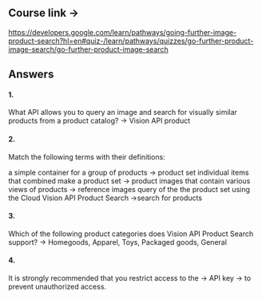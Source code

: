 ## Course link ->

https://developers.google.com/learn/pathways/going-further-image-product-search?hl=en#quiz-/learn/pathways/quizzes/go-further-product-image-search/go-further-product-image-search

## Answers

#### 1.

What API allows you to query an image and search for visually similar products from a product catalog? -> Vision API product

#### 2.

Match the following terms with their definitions:

a simple container for a group of products -> product set
individual items that combined make a product set -> product
images that contain various views of products -> reference images
query of the the product set using the Cloud Vision API Product Search ->search for products

#### 3.

Which of the following product categories does Vision API Product Search support? ->
Homegoods, Apparel, Toys, Packaged goods, General

#### 4.

It is strongly recommended that you restrict access to the -> API key -> to prevent unauthorized access.
